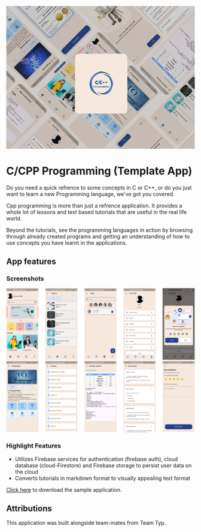 ![C/CPP Programming](https://github.com/kadiriprosper/cpp_final_app/blob/master/assets/projectImages/cpp_prr_bgImg.png)
# C/CPP Programming (Template App)

Do you need a quick refrence to some concepts in C or C++, or do you just want to learn a new Programming language, we've got you covered.

Cpp programming is more than just a refrence application. It provides a whole lot of lessons and text based tutorials that are useful in the real life world. 

Beyond the tutorials, see the programming languages in action by browsing through already created programs and getting an understanding of how to use concepts you have learnt in the applications.

 ## App features
### Screenshots
![1](https://github.com/kadiriprosper/cpp_final_app/blob/master/assets/projectImages/cpp_prr_gp1.png)
![2](https://github.com/kadiriprosper/cpp_final_app/blob/master/assets/projectImages/cpp_prr_gp2.png)

### Highlight Features
  -  Utilizes Firebase services for authentication (firebase auth), cloud database (cloud-Firestore) and Firebase storage to persist user data on the cloud
  -  Converts tutorials in markdown format to visually appealing text format

[Click here](https://github.com/kadiriprosper/cpp_final_app/blob/master/assets/app-release.apk) to download the sample application.

##  Attributions
This application was built alongside team-mates from Team Typ.
